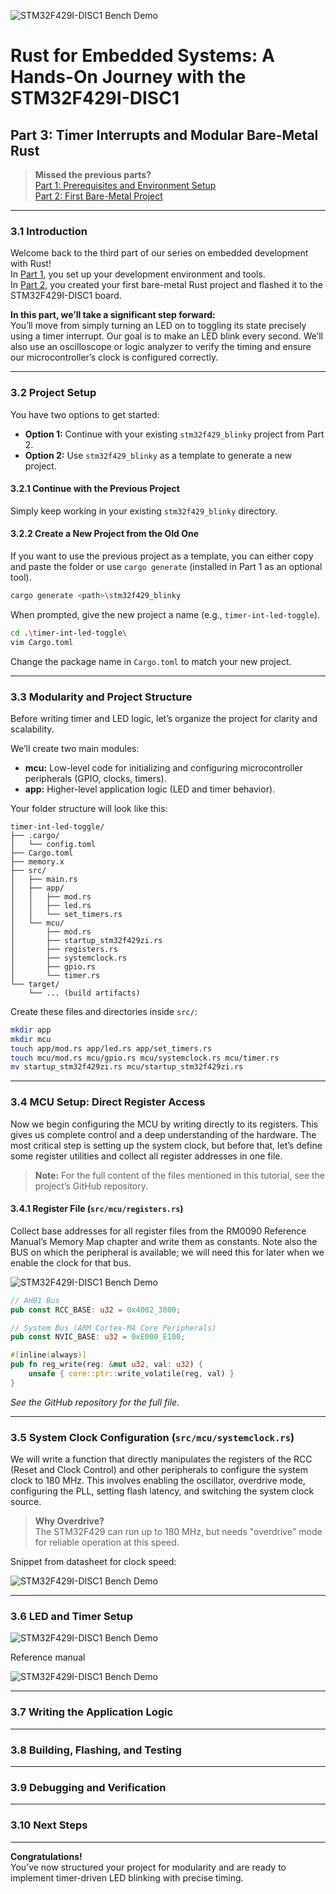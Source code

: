 ![STM32F429I-DISC1 Bench Demo](./images/intro_part3.png)

# Rust for Embedded Systems: A Hands-On Journey with the STM32F429I-DISC1

## Part 3: Timer Interrupts and Modular Bare-Metal Rust

> **Missed the previous parts?**  
> [Part 1: Prerequisites and Environment Setup](./part_01.md)  
> [Part 2: First Bare-Metal Project](./part_02.md)

---

### 3.1 Introduction

Welcome back to the third part of our series on embedded development with Rust!  
In [Part 1](./part_01.md), you set up your development environment and tools.  
In [Part 2](./part_02.md), you created your first bare-metal Rust project and flashed it to the STM32F429I-DISC1 board.

**In this part, we’ll take a significant step forward:**  
You’ll move from simply turning an LED on to toggling its state precisely using a timer interrupt. Our goal is to make an LED blink every second. We’ll also use an oscilloscope or logic analyzer to verify the timing and ensure our microcontroller’s clock is configured correctly.

---

### 3.2 Project Setup

You have two options to get started:
- **Option 1:** Continue with your existing `stm32f429_blinky` project from Part 2.
- **Option 2:** Use `stm32f429_blinky` as a template to generate a new project.

#### 3.2.1 Continue with the Previous Project

Simply keep working in your existing `stm32f429_blinky` directory.

#### 3.2.2 Create a New Project from the Old One

If you want to use the previous project as a template, you can either copy and paste the folder or use `cargo generate` (installed in Part 1 as an optional tool).

```bash
cargo generate <path>\stm32f429_blinky
```
When prompted, give the new project a name (e.g., `timer-int-led-toggle`).

```bash
cd .\timer-int-led-toggle\
vim Cargo.toml
```
Change the package name in `Cargo.toml` to match your new project.

---

### 3.3 Modularity and Project Structure

Before writing timer and LED logic, let’s organize the project for clarity and scalability.

We’ll create two main modules:
- **mcu:** Low-level code for initializing and configuring microcontroller peripherals (GPIO, clocks, timers).
- **app:** Higher-level application logic (LED and timer behavior).

Your folder structure will look like this:

```
timer-int-led-toggle/
├── .cargo/
│   └── config.toml
├── Cargo.toml
├── memory.x
├── src/
│   ├── main.rs
│   ├── app/
│   │   ├── mod.rs
│   │   ├── led.rs
│   │   └── set_timers.rs
│   └── mcu/
│       ├── mod.rs
│       ├── startup_stm32f429zi.rs
│       ├── registers.rs
│       ├── systemclock.rs
│       ├── gpio.rs
│       └── timer.rs
└── target/
    └── ... (build artifacts)
```

Create these files and directories inside `src/`:

```bash
mkdir app
mkdir mcu
touch app/mod.rs app/led.rs app/set_timers.rs
touch mcu/mod.rs mcu/gpio.rs mcu/systemclock.rs mcu/timer.rs
mv startup_stm32f429zi.rs mcu/startup_stm32f429zi.rs
```

---

### 3.4 MCU Setup: Direct Register Access

Now we begin configuring the MCU by writing directly to its registers. This gives us complete control and a deep understanding of the hardware. The most critical step is setting up the system clock, but before that, let’s define some register utilities and collect all register addresses in one file.

> **Note:** For the full content of the files mentioned in this tutorial, see the project’s GitHub repository.

#### 3.4.1 Register File (`src/mcu/registers.rs`)

Collect base addresses for all register files from the RM0090 Reference Manual’s Memory Map chapter and write them as constants. Note also the BUS on which the peripheral is available; we will need this for later when we enable the clock for that bus.

![STM32F429I-DISC1 Bench Demo](./images/reg_RCC.png)

```rust
// AHB1 Bus
pub const RCC_BASE: u32 = 0x4002_3800;

// System Bus (ARM Cortex-M4 Core Peripherals)
pub const NVIC_BASE: u32 = 0xE000_E100;

#[inline(always)]
pub fn reg_write(reg: &mut u32, val: u32) {
    unsafe { core::ptr::write_volatile(reg, val) }
}
```

*See the GitHub repository for the full file.*

---

### 3.5 System Clock Configuration (`src/mcu/systemclock.rs`)

We will write a function that directly manipulates the registers of the RCC (Reset and Clock Control) and other peripherals to configure the system clock to 180 MHz. This involves enabling the oscillator, overdrive mode, configuring the PLL, setting flash latency, and switching the system clock source.

> **Why Overdrive?**  
> The STM32F429 can run up to 180 MHz, but needs "overdrive" mode for reliable operation at this speed.

Snippet from datasheet for clock speed:

![STM32F429I-DISC1 Bench Demo](./images/datasheet_snippet.png)

---

### 3.6 LED and Timer Setup

<!-- TODO: Add detailed steps for configuring GPIO for LED, setting up the timer, and writing the interrupt handler. -->

![STM32F429I-DISC1 Bench Demo](./images/led_pcb.png)

Reference manual

![STM32F429I-DISC1 Bench Demo](./images/reg_GPIOx_MODER.png)

---

### 3.7 Writing the Application Logic

<!-- TODO: Add code and explanation for toggling the LED in the timer interrupt, and how to verify timing with an oscilloscope or logic analyzer. -->

---

### 3.8 Building, Flashing, and Testing

<!-- TODO: Add instructions for building, flashing, and verifying the project, including troubleshooting tips. -->

---

### 3.9 Debugging and Verification

<!-- TODO: Add debugging steps, using GDB or probe-rs, and how to check the timer/LED signal. -->

---

### 3.10 Next Steps

<!-- TODO: Suggest further experiments, such as using multiple timers, PWM, or external interrupts. -->

---

**Congratulations!**  
You’ve now structured your project for modularity and are ready to implement timer-driven LED blinking with precise timing.

